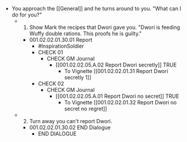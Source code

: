 - You approach the [[General]] and he turns around to you. "What can I do for you?"
	- 1. Show Mark the recipes that Dwori gave you. "Dwori is feeding Wuffy double rations. This proofs he is guilty."
		- 001.02.02.01.30.01 Report
			- #InspirationSoldier
			- CHECK 01
				- CHECK GM Journal
					- [[001.02.02.05.A.02 Report Dwori secretly]] TRUE
						- To Vignette [[001.02.02.01.31 Report Dwori secretly 1]]
			- CHECK 02
				- CHECK GM Journal
					- [[001.02.02.05.A.01 Report Dwori no secret]] TRUE
						- To Vignette [[001.02.02.01.32 Report Dwori no secret no regret]]
	- 2. Turn away you can't report Dwori.
		- 001.02.02.01.30.02 END Dialogue
			- END DIALOGUE